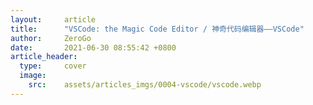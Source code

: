 ```yaml
---
layout:     article
title:      "VSCode: the Magic Code Editor / 神奇代码编辑器——VSCode"
author:     ZeroGo
date:       2021-06-30 08:55:42 +0800
article_header:
  type:     cover
  image:
    src:    assets/articles_imgs/0004-vscode/vscode.webp
---
```

